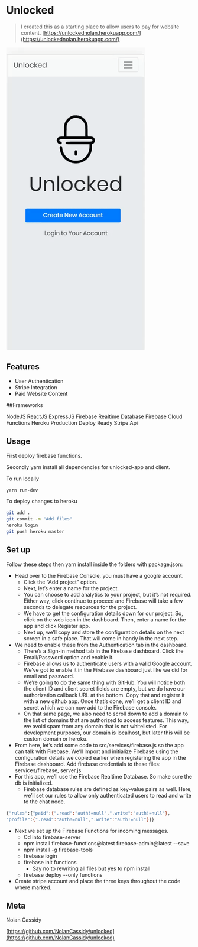 # Unlocked
> I created this as a starting place to allow users to pay for website content.
[https://unlockednolan.herokuapp.com/](https://unlockednolan.herokuapp.com/)

![Unlocked Demo](flow.gif)

## Features

* User Authentication
* Stripe Integration
* Paid Website Content

##Frameworks

NodeJS
ReactJS
ExpressJS
Firebase Realtime Database
Firebase Cloud Functions
Heroku Production Deploy Ready
Stripe Api



## Usage

First deploy firebase functions.

Secondly yarn install all dependencies for unlocked-app and client.

To run locally

```sh
yarn run-dev
```

To deploy changes to heroku

```sh
git add .
git commit -m "Add files"
heroku login
git push heroku master
```
## Set up

Follow these steps then yarn install inside the folders with package.json:
* Head over to the Firebase Console, you must have a google account.
	* Click the “Add project” option.
	* Next, let’s enter a name for the project.
	* You can choose to add analytics to your project, but it’s not required. Either way, click continue to proceed and Firebase will take a few seconds to delegate resources for the project.
	* We have to get the configuration details down for our project. So, click on the web icon in the dashboard. Then, enter a name for the app and click Register app.
	* Next up, we’ll copy and store the configuration details on the next screen in a safe place. That will come in handy in the next step.
* We need to enable these from the Authentication tab in the dashboard.
	* There’s a Sign-in method tab in the Firebase dashboard. Click the Email/Password option and enable it.
	* Firebase allows us to authenticate users with a valid Google account. We’ve got to enable it in the Firebase dashboard just like we did for email and password.
	* We’re going to do the same thing with GitHub. You will notice both the client ID and client secret fields are empty, but we do have our authorization callback URL at the bottom. Copy that  and register it with a new github app. Once that’s done, we’ll get a client ID and secret which we can now add to the Firebase console.
	* On that same page, we also need to scroll down to add a domain to the list of domains that are authorized to access features. This way, we avoid spam from any domain that is not whitelisted. For development purposes, our domain is localhost, but later this will be custom domain or heroku.
* From here, let’s add some code to src/services/firebase.js so the app can talk with Firebase. We’ll import and initialize Firebase using the configuration details we copied earlier when registering the app in the Firebase dashboard. Add firebase credentials to these files: services/firebase, server.js
* For this app, we’ll use the Firebase Realtime Database. So make sure the db is initialized.
	* Firebase database rules are defined as key-value pairs as well. Here, we’ll set our rules to allow only authenticated users to read and write to the chat node.
```sh
{"rules":{"paid":{".read":"auth!=null",".write":"auth!=null"},
"profile":{".read":"auth!=null",".write":"auth!=null"}}}
```
* Next we set up the Firebase Functions for incoming messages.
	* Cd into firebase-server
	* npm install firebase-functions@latest firebase-admin@latest --save
	* npm install -g firebase-tools
	* firebase login
	* firebase init functions
		* Say no to rewriting all files but yes to npm install
	* firebase deploy --only functions
* Create stripe account and place the three keys throughout the code where marked.

## Meta

Nolan Cassidy

[https://github.com/NolanCassidy/unlocked](https://github.com/NolanCassidy/unlocked)
